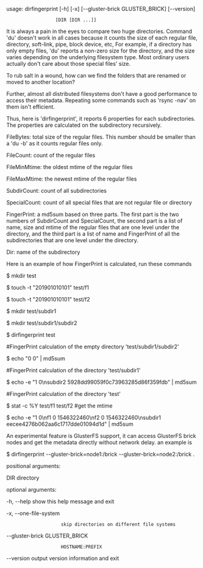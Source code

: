 usage: dirfingerprint [-h] [-x] [--gluster-brick GLUSTER_BRICK] [--version]

                      [DIR [DIR ...]]



It is always a pain in the eyes to compare two huge directories. Command 'du' doesn't work in all cases because it counts the size of each regular file, directory, soft-link, pipe, block device, etc, For example, if a directory has only empty files, 'du' reports a non-zero size for the directory, and the size varies depending on the underlying filesystem type. Most ordinary users actually don't care about those special files' size.



To rub salt in a wound, how can we find the folders that are renamed or moved to another location?



Further, almost all distributed filesystems don't have a good performance to access their metadata. Repeating some commands such as 'rsync -nav' on them isn't efficient.



Thus, here is 'dirfingerprint', it reports 6 properties for each subdirectories. The properties are calculated on the subdirectory recursively.

FileBytes:	total size of the regular files. This number should be smaller than a 'du -b' as it counts regular files only.

FileCount:	count of the regular files

FileMinMtime:	the oldest mtime of the regular files

FileMaxMtime:	the newest mtime of the regular files

SubdirCount:	count of all subdirectories

SpecialCount:	count of all special files that are not regular file or directory

FingerPrint:	a md5sum based on three parts. The first part is the two numbers of SubdirCount and SpecialCount, the second part is a list of name, size and mtime of the regular files that are one level under the directory, and the third part is a list of name and FingerPrint of all the subdirectories that are one level under the directory.

Dir:	name of the subdirectory



Here is an example of how FingerPrint is calculated, run these commands

$ mkdir test

$ touch -t "201901010101" test/f1

$ touch -t "201901010101" test/f2

$ mkdir test/subdir1

$ mkdir test/subdir1/subdir2

$ dirfingerprint test

#FingerPrint calculation of the empty directory 'test/subdir1/subdir2'

$ echo "0 0" | md5sum

#FingerPrint calculation of the directory 'test/subdir1'

$ echo -e "1 0\nsubdir2 5928dd99059f0c73963285d86f359fdb" | md5sum

#FingerPrint calculation of the directory 'test'

$ stat -c %Y test/f1 test/f2 #get the mtime

$ echo -e "1 0\nf1 0 1546322460\nf2 0 1546322460\nsubdir1 eecee4276b062aa6c1717dde01094d1d" | md5sum



An experimental feature is GlusterFS support, it can access GlusterFS brick nodes and get the metadata directly without network delay. an example is

$ dirfingerprint --gluster-brick=node1:/brick --gluster-brick=node2:/brick .



positional arguments:

  DIR                   directory



optional arguments:

  -h, --help            show this help message and exit

  -x, --one-file-system

                        skip directories on different file systems

  --gluster-brick GLUSTER_BRICK

                        HOSTNAME:PREFIX

  --version             output version information and exit

